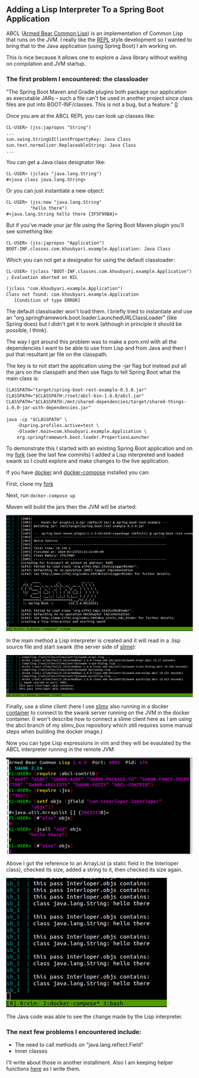 ## Adding a Lisp Interpreter To a Spring Boot Application

ABCL ([Armed Bear Common Lisp](https://common-lisp.net/project/armedbear/)) is an implementation of Common Lisp that runs on the JVM. I really like the [REPL](https://en.wikipedia.org/wiki/Read%E2%80%93eval%E2%80%93print_loop) style development so I wanted to bring that to the Java application (using Spring Boot) I am working on.

This is nice because it allows one to explore a Java library without waiting on compilation and JVM startup.


### The first problem I encountered: the classloader

"The Spring Boot Maven and Gradle plugins both package our application as executable JARs – such a file can't be used in another project since class files are put into BOOT-INF/classes. This is not a bug, but a feature." [0](https://www.baeldung.com/spring-boot-dependency)


Once you are at the ABCL REPL you can look up classes like:
```
CL-USER> (jss:japropos "String")
...
sun.swing.StringUIClientPropertyKey: Java Class
sun.text.normalizer.ReplaceableString: Java Class
...
```


You can get a Java class designator like:
```
CL-USER> (jclass "java.lang.String")
#<java class java.lang.String>
```

Or you can just instantiate a new object:
```
CL-USER> (jss:new "java.lang.String"
         "hello there")
#<java.lang.String hello there {3F5F99BA}>
```


But if you've made your jar file using the Spring Boot Maven plugin you'll see something like:
```
CL-USER> (jss:japropos "Application")
BOOT-INF.classes.com.khoubyari.example.Application: Java Class
```

Which you can not get a designator for using the default classloader:
```
CL-USER> (jclass "BOOT-INF.classes.com.khoubyari.example.Application")
; Evaluation aborted on NIL
```

```
(jclass "com.khoubyari.example.Application")
Class not found: com.khoubyari.example.Application
   [Condition of type ERROR]
```


The default classloader won't load them.
I briefly tried to instantiate and use an "org.springframework.boot.loader.LaunchedURLClassLoader" (like Spring does) but I didn't get it to work (although in principle it should be possible, I think).

The way I got around this problem was to make a pom.xml with all the dependencies I want to be able to use from Lisp and from Java and then I put that resultant jar file on the classpath.

The key is to not start the application using the -jar flag but instead put all the jars on the classpath and then use flags to tell Spring Boot what the main class is:
```
CLASSPATH="target/spring-boot-rest-example-0.5.0.jar"
CLASSPATH="$CLASSPATH:/root/abcl-bin-1.6.0/abcl.jar"
CLASSPATH="$CLASSPATH:/mnt/shared-dependencies/target/shared-things-1.0.0-jar-with-dependencies.jar"

java -cp "$CLASSPATH" \
    -Dspring.profiles.active=test \
    -Dloader.main=com.khoubyari.example.Application \
    org.springframework.boot.loader.PropertiesLauncher
```

To demonstrate this I started with an existing Spring Boot application and on my [fork](https://github.com/justin2004/spring-boot-rest-example) (see the last few commits) I added a Lisp interpreted and loaded swank so I could explore and make changes to the live application.


If you have [docker](https://docs.docker.com/install/) and [docker-compose](https://docs.docker.com/compose/install/) installed you can: 


First, clone my [fork](https://github.com/justin2004/spring-boot-rest-example)


Next, run `docker-compose up`

Maven will build the jars then the JVM will be started:

![jvm_starting](./media/jvm_starting.png)

In the main method a Lisp interpreter is created and it will read in a .lisp source file and start swank (the server side of [slime](https://common-lisp.net/project/slime/)):

![swank_started](./media/swank_started.png)


Finally, use a slime client (here I use [slimv](https://github.com/kovisoft/slimv) also running in a docker [container](https://github.com/justin2004/slimv_box) to connect to the swank server running on the JVM in the docker container. (I won't describe how to connect a slime client here as I am using the abcl branch of my slimv_box repository which still requires some manual steps when building the docker image.)

Now you can type Lisp expressions in vim and they will be evaulated by the ABCL interpreter running in the remote JVM:

![slimv](./media/now_to_slimv.png)

Above I got the reference to an ArrayList (a static field in the Interloper class), checked its size, added a string to it, then checked its size again. 

![back_to_jvm](./media/back_to_stdout_on_jvm.png)

The Java code was able to see the change made by the Lisp interpreter.



### The next few problems I encountered include:
- The need to call methods on "java.lang.reflect.Field"
- Inner classes

I'll write about those in another installment.
Also I am keeping helper functions [here](https://github.com/justin2004/abcl_repl_helpers) as I write them.
